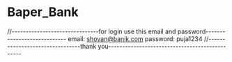 # Baper_Bank

//-------------------------------for login use this email and password----------------------------
email: shovan@banik.com
password: puja1234
//--------------------------------thank you-----------------------------------------------
